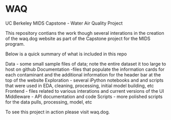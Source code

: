 # WAQ
UC Berkeley MIDS Capstone - Water Air Quality Project

This repository contians the work though several interations in the creation of the waq.dog website as part of the Capstone project for the MIDS program. 

Below is a quick summary of what is included in this repo

Data - some small sample files of data; note the entire dataset it too large to host on github
Documentation -files that populate the information cards for each contaminant and the additional information for the header bar at the top of the website
Exploration - several iPython notebooks and and scripts that were used in EDA, cleaning, processing, initial model building, etc
Frontend - files related to various interations and current versions of the UI
Middleware - API documentation and code
Scripts - more polished scripts for the data pulls, processing, model, etc

To see this project in action please visit waq.dog.
